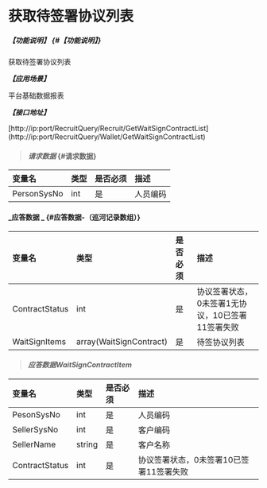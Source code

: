 # 获取待签署协议列表

##### _【功能说明】_ {#【功能说明】}

获取待签署协议列表

_**【应用场景】**_

平台基础数据报表

_**【接口地址】**_

[http://ip:port/RecruitQuery/Recruit/GetWaitSignContractList]
(http://ip:port/RecruitQuery/Wallet/GetWaitSignContractList)

> #### _请求数据_ {#请求数据}

| 变量名 | 类型 | 是否必须 | 描述 |
| :--- | :--- | :--- | :--- |
| PersonSysNo| int| 是 | 人员编码 |


#### _应答数据 _ {#应答数据-（巡河记录数组）}

| 变量名 | 类型 | 是否必须 | 描述 |
| :--- | :--- | :--- | :--- |
| ContractStatus| int | 是 | 协议签署状态，0未签署1无协议，10已签署11签署失败|
| WaitSignItems| array(WaitSignContract) | 是 |待签协议列表 |


> #### _应答数据WaitSignContractItem_ 

| 变量名 | 类型 | 是否必须 | 描述 |
| :--- | :--- | :--- | :--- |
| PesonSysNo| int| 是 | 人员编码|
| SellerSysNo| int| 是 | 客户编码|
| SellerName| string| 是 | 客户名称 |
| ContractStatus| int | 是 | 协议签署状态，0未签署10已签署11签署失败|






